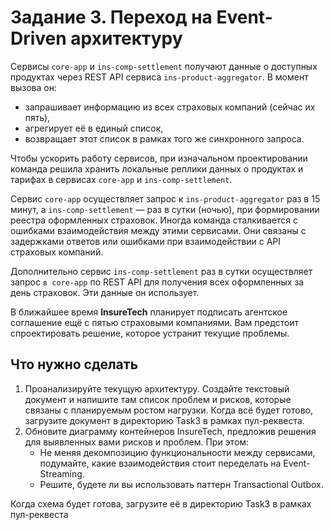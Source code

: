 # Задание 3. Переход на Event-Driven архитектуру

Сервисы `core-app` и `ins-comp-settlement` получают данные о доступных продуктах через REST API сервиса `ins-product-aggregator`. В момент вызова он:

- запрашивает информацию из всех страховых компаний (сейчас их пять),
- агрегирует её в единый список,
- возвращает этот список в рамках того же синхронного запроса.

Чтобы ускорить работу сервисов, при изначальном проектировании команда решила хранить локальные реплики данных о продуктах и тарифах в сервисах `core-app` и `ins-comp-settlement`.

Сервис `core-app` осуществляет запрос к `ins-product-aggregator` раз в 15 минут, а `ins-comp-settlement` — раз в сутки (ночью), при формировании реестра оформленных страховок. Иногда команда сталкивается с ошибками взаимодействия между этими сервисами. Они связаны с задержками ответов или ошибками при взаимодействии с API страховых компаний.

Дополнительно сервис `ins-comp-settlement` раз в сутки осуществляет запрос `в core-app` по REST API для получения всех оформленных за день страховок. Эти данные он использует.

В ближайшее время **InsureTech** планирует подписать агентское соглашение ещё с пятью страховыми компаниями. Вам предстоит спроектировать решение, которое устранит текущие проблемы.

## Что нужно сделать

1. Проанализируйте текущую архитектуру. Создайте текстовый документ и напишите там список проблем и рисков, которые связаны с планируемым ростом нагрузки. Когда всё будет готово, загрузите документ в директорию Task3 в рамках пул-реквеста.
2. Обновите диаграмму контейнеров InsureTech, предложив решения для выявленных вами рисков и проблем. При этом:
   - Не меняя декомпозицию функциональности между сервисами, подумайте, какие взаимодействия стоит переделать на Event-Streaming.
   - Решите, будете ли вы использовать паттерн Transactional Outbox.

Когда схема будет готова, загрузите её в директорию Task3 в рамках пул-реквеста
